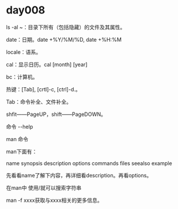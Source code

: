 # day008

ls -al ~：目录下所有（包括隐藏）的文件及其属性。

date：日期。date +%Y/%M/%D, date +%H:%M

locale：语系。

cal：显示日历。cal [month] [year]

bc：计算机。



热键：[Tab], [crtl]-c, [ctrl]-d.。

Tab：命令补全、文件补全。

shfit——PageUP，shift——PageDOWN。

命令 --help

man 命令

man下面有：

name synopsis description options commands files seealso example

先看看name了解下内容，再详细看description。再看options。

在man中 使用/就可以搜索字符串

man -f xxxx获取与xxxx相关的更多信息。
